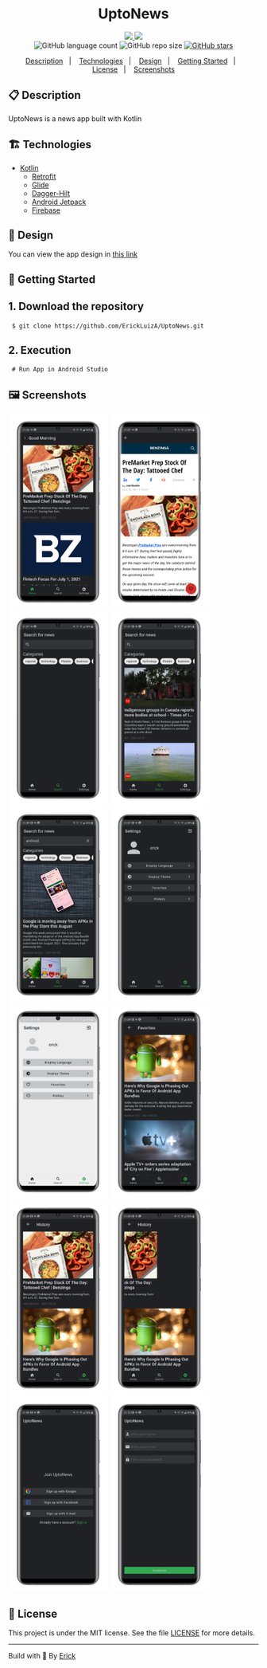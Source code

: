 <h1 align="center"> UptoNews </h1>

<p align="center">
  <a href="https://github.com/ErickLuizA/UptoNews/graphs/commit-activity" alt="Maintenance">
    <img src="https://img.shields.io/badge/Maintained%3F-yes-1EAE72.svg" />
  </a>

  <a href="./LICENSE" alt="License: MIT">
    <img src="https://img.shields.io/badge/License-MIT-1EAE72.svg" />
  </a>

<br/>

<img alt="GitHub language count" src="https://img.shields.io/github/languages/count/ErickLuizA/UptoNews?color=blue">

<img alt="GitHub repo size" src="https://img.shields.io/github/repo-size/ErickLuizA/UptoNews">

<a href="https://github.com/ErickLuizA/UptoNews/stargazers">
  <img alt="GitHub stars" src="https://img.shields.io/github/stars/ErickLuizA/UptoNews?style=social">
</a>

<p align="center">
  <a href="#clipboard-description">Description</a>&nbsp;&nbsp;&nbsp;|&nbsp;&nbsp;&nbsp;
  <a href="#building_construction-technologies">Technologies</a>&nbsp;&nbsp;&nbsp;|&nbsp;&nbsp;&nbsp;
  <a href="#art-design">Design</a>&nbsp;&nbsp;&nbsp;|&nbsp;&nbsp;&nbsp;
  <a href="#rocket-getting-started">Getting Started</a>&nbsp;&nbsp;&nbsp;|&nbsp;&nbsp;&nbsp;
  <a href="#memo-license">License</a></a>&nbsp;&nbsp;&nbsp;|&nbsp;&nbsp;&nbsp;
  <a href="#framed_picture-screenshots">Screenshots</a>
</p>
</p>

## :clipboard: Description

UptoNews is a news app built with Kotlin 

## :building_construction: Technologies

- [Kotlin](https://kotlinlang.org/)
  - [Retrofit](https://square.github.io/retrofit/)
  - [Glide](https://bumptech.github.io/glide/)
  - [Dagger-Hilt](https://dagger.dev/hilt/quick-start)
  - [Android Jetpack](https://developer.android.com/jetpack)
  - [Firebase](https://firebase.google.com/)

## :art: Design

You can view the app design in [this link](https://www.figma.com/file/cswH29bWAVZjv3HRDB0jrk/UptoNews?node-id=0%3A1)

## :rocket: Getting Started

## 1. Download the repository

```shell
 $ git clone https://github.com/ErickLuizA/UptoNews.git
```

## 2. Execution

```shell
 # Run App in Android Studio
```

## :framed_picture: Screenshots

<div>
  <img alt="UptoNews screen" src=".github/Home.png"  width="200"/>
	<img alt="UptoNews screen" src=".github/Details.png"  width="200"/>
  <img alt="UptoNews screen" src=".github/Search.png"  width="200"/>
  <img alt="UptoNews screen" src=".github/Searched.png"  width="200"/>
  <img alt="UptoNews screen" src=".github/Searched_search_bar.png"  width="200"/>
  <img alt="UptoNews screen" src=".github/Settings.png"  width="200"/>
  <img alt="UptoNews screen" src=".github/Settings_Light.png"  width="200"/>
  <img alt="UptoNews screen" src=".github/Favorites.png"  width="200"/>
  <img alt="UptoNews screen" src=".github/History.png"  width="200"/>
  <img alt="UptoNews screen" src=".github/History_deleting.png"  width="200"/>
	<img alt="UptoNews screen" src=".github/Join.png"  width="200"/>  <img alt="UptoNews screen" src=".github/Signup.png"  width="200"/>
</div>


## :memo: License

This project is under the MIT license. See the file [LICENSE](LICENSE) for more details.

---

Build with 💙 By [Erick](https://www.linkedin.com/in/erick-luiz-47151a1a4/)